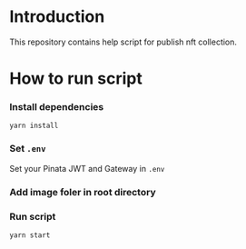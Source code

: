 # Introduction

This repository contains help script for publish nft collection.

# How to run script

### Install dependencies

```shell
yarn install
```

### Set `.env`

Set your Pinata JWT and Gateway in `.env`

### Add image foler in root directory

### Run script

```shell
yarn start
```
